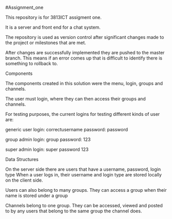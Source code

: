 #Assignment_one

This repository is for 3813ICT assigment one.

It is a server and front end for a chat system. 

The repository is used as version control after significant changes made to the project or milestones that are met.

After changes are successfully implemented they are pushed to the master branch. This means if an error comes up that is difficult to identify there is something to rollback to. 

Components

The components created in this solution were the menu, login, groups and channels. 

The user must login, where they can then access their groups and channels. 

For testing purposes, the current logins for testing different kinds of user are: 

generic user
login: correctusername
password: password

group admin
login: group
password: 123

super admin
login: super
password 123

Data Structures 

On the server side there are users that have a username, password, login type
When a user logs in, their username and login type are stored locally on the client side. 

Users can also belong to many groups. 
They can access a group when their name is stored under a group

Channels belong to one group. 
They can be accessed, viewed and posted to by any users that belong to the same group the channel does.
